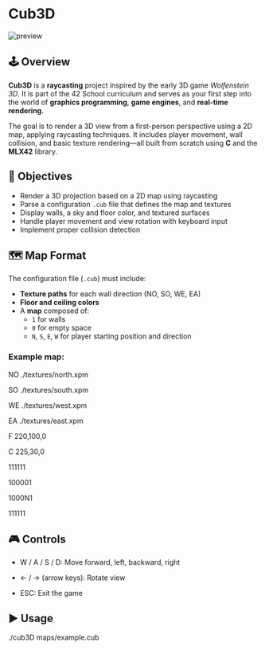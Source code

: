 # Cub3D


![preview](https://github.com/JiggyStardust/cub3D/blob/main/cub3d.gif)

## 🕹️ Overview

**Cub3D** is a **raycasting** project inspired by the early 3D game *Wolfenstein 3D*. It is part of the 42 School curriculum and serves as your first step into the world of **graphics programming**, **game engines**, and **real-time rendering**.

The goal is to render a 3D view from a first-person perspective using a 2D map, applying raycasting techniques. It includes player movement, wall collision, and basic texture rendering—all built from scratch using **C** and the **MLX42** library.

## 🎯 Objectives

- Render a 3D projection based on a 2D map using raycasting
- Parse a configuration `.cub` file that defines the map and textures
- Display walls, a sky and floor color, and textured surfaces
- Handle player movement and view rotation with keyboard input
- Implement proper collision detection

## 🗺️ Map Format

The configuration file (`.cub`) must include:

- **Texture paths** for each wall direction (NO, SO, WE, EA)
- **Floor and ceiling colors**
- A **map** composed of:
  - `1` for walls
  - `0` for empty space
  - `N`, `S`, `E`, `W` for player starting position and direction
 
### Example map:

NO ./textures/north.xpm

SO ./textures/south.xpm

WE ./textures/west.xpm

EA ./textures/east.xpm

F 220,100,0

C 225,30,0


111111

100001

1000N1

111111


## 🎮 Controls

- W / A / S / D: Move forward, left, backward, right

- ← / → (arrow keys): Rotate view

- ESC: Exit the game

## ▶️ Usage

./cub3D maps/example.cub
